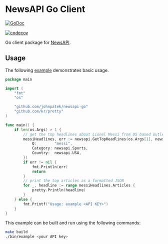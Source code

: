 # NewsAPI Go Client

[![GoDoc](https://godoc.org/github.com/golang/gddo?status.svg)](http://pkg.go.dev/github.com/johnpatek/newsapi-go)

[![codecov](https://codecov.io/gh/johnpatek/newsapi-go/branch/master/graph/badge.svg)](https://codecov.io/gh/johnpatek/newsapi-go)

Go client package for [NewsAPI](https://newsapi.org).

## Usage

The following [example](_example/main.go) demonstrates basic usage.

```go
package main

import (
	"fmt"
	"os"

	"github.com/johnpatek/newsapi-go"
	"github.com/kr/pretty"
)

func main() {
	if len(os.Args) > 1 {
		// get the top headlines about Lionel Messi from US based outlets
		messiHeadlines, err := newsapi.GetTopHeadlines(os.Args[1], newsapi.TopHeadlinesParameters{
			Q:        "messi",
			Category: newsapi.Sports,
			Country:  newsapi.USA,
		})
		if err != nil {
			fmt.Println(err)
			return
		}
		// print the top articles as a formatted JSON
		for _, headline := range messiHeadlines.Articles {
			pretty.Println(headline)
		}
	} else {
		fmt.Printf("Usage: example <API KEY>")
	}
}
```

This example can be built and run using the following commands:
```bash
make build
./bin/example <your API key>
```